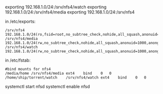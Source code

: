 exporting 192.168.1.0/24:/srv/nfs4/watch
exporting 192.168.1.0/24:/srv/nfs4/media
exporting 192.168.1.0/24:/srv/nfs4

in /etc/exports:
```
/srv/nfs4
192.168.1.0/24(ro,fsid=root,no_subtree_check,nohide,all_squash,anonuid=1000,anongid=100)
/srv/nfs4/media
192.168.1.0/24(rw,no_subtree_check,nohide,all_squash,anonuid=1000,anongid=100)
/srv/nfs4/watch
192.168.1.0/24(rw,no_subtree_check,nohide,all_squash,anonuid=1000,anongid=100)
```

in /etc/fstab:
```
#bind mounts for nfs4
/media/home	/srv/nfs4/media	ext4	bind	0	0
/home/ship/torrent/watch	/srv/nfs4/watch	ext4	bind	0	0
```

systemctl start nfsd
systemctl enable nfsd
